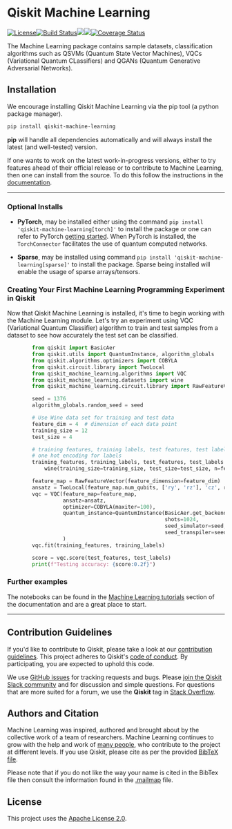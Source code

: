 # Qiskit Machine Learning

[![License](https://img.shields.io/github/license/Qiskit/qiskit-machine-learning.svg?style=popout-square)](https://opensource.org/licenses/Apache-2.0)<!--- long-description-skip-begin -->[![Build Status](https://github.com/Qiskit/qiskit-machine-learning/workflows/Machine%20Learning%20Unit%20Tests/badge.svg?branch=main)](https://github.com/Qiskit/qiskit-machine-learning/actions?query=workflow%3A"Machine%20Learning%20Unit%20Tests"+branch%3Amain+event%3Apush)[![](https://img.shields.io/github/release/Qiskit/qiskit-machine-learning.svg?style=popout-square)](https://github.com/Qiskit/qiskit-machine-learning/releases)[![](https://img.shields.io/pypi/dm/qiskit-machine-learning.svg?style=popout-square)](https://pypi.org/project/qiskit-machine-learning/)[![Coverage Status](https://coveralls.io/repos/github/Qiskit/qiskit-machine-learning/badge.svg?branch=main)](https://coveralls.io/github/Qiskit/qiskit-machine-learning?branch=main)<!--- long-description-skip-end -->

The Machine Learning package contains sample datasets, classification algorithms such as QSVMs (Quantum State Vector Machines), VQCs (Variational Quantum CLassifiers) and QGANs (Quantum Generative Adversarial Networks).

## Installation

We encourage installing Qiskit Machine Learning via the pip tool (a python package manager).

```bash
pip install qiskit-machine-learning
```

**pip** will handle all dependencies automatically and will always install the latest
(and well-tested) version.

If one wants to work on the latest work-in-progress versions, either to try features ahead of
their official release or to contribute to Machine Learning, then one can install from the source.
To do this follow the instructions in the
 [documentation](https://qiskit.org/documentation/machine-learning/getting_started.html#installation).


----------------------------------------------------------------------------------------------------

### Optional Installs

* **PyTorch**, may be installed either using the command `pip install 'qiskit-machine-learning[torch]'` to install the
  package or one can refer to PyTorch [getting started](https://pytorch.org/get-started/locally/). When PyTorch
  is installed, the `TorchConnector` facilitates the use of quantum computed networks.

* **Sparse**, may be installed using command `pip install 'qiskit-machine-learning[sparse]'` to install the
  package. Sparse being installed will enable the usage of sparse arrays/tensors.

### Creating Your First Machine Learning Programming Experiment in Qiskit

Now that Qiskit Machine Learning is installed, it's time to begin working with the Machine Learning module.
Let's try an experiment using VQC (Variational Quantum Classifier) algorithm to
train and test samples from a dataset to see how accurately the test set can
be classified.

```python
        from qiskit import BasicAer
        from qiskit.utils import QuantumInstance, algorithm_globals
        from qiskit.algorithms.optimizers import COBYLA
        from qiskit.circuit.library import TwoLocal
        from qiskit_machine_learning.algorithms import VQC
        from qiskit_machine_learning.datasets import wine
        from qiskit_machine_learning.circuit.library import RawFeatureVector

        seed = 1376
        algorithm_globals.random_seed = seed

        # Use Wine data set for training and test data
        feature_dim = 4  # dimension of each data point
        training_size = 12
        test_size = 4

        # training features, training labels, test features, test labels as np.array,
        # one hot encoding for labels
        training_features, training_labels, test_features, test_labels = \
            wine(training_size=training_size, test_size=test_size, n=feature_dim)

        feature_map = RawFeatureVector(feature_dimension=feature_dim)
        ansatz = TwoLocal(feature_map.num_qubits, ['ry', 'rz'], 'cz', reps=3)
        vqc = VQC(feature_map=feature_map,
                  ansatz=ansatz,
                  optimizer=COBYLA(maxiter=100),
                  quantum_instance=QuantumInstance(BasicAer.get_backend('statevector_simulator'),
                                                   shots=1024,
                                                   seed_simulator=seed,
                                                   seed_transpiler=seed)
                  )
        vqc.fit(training_features, training_labels)

        score = vqc.score(test_features, test_labels)
        print(f"Testing accuracy: {score:0.2f}")
```

### Further examples

The notebooks can be found in the
[Machine Learning tutorials](https://qiskit.org/documentation/machine-learning/tutorials/index.html) section
of the documentation and are a great place to start.

----------------------------------------------------------------------------------------------------

## Contribution Guidelines

If you'd like to contribute to Qiskit, please take a look at our
[contribution guidelines](https://github.com/Qiskit/qiskit-machine-learning/blob/main/CONTRIBUTING.md).
This project adheres to Qiskit's [code of conduct](https://github.com/Qiskit/qiskit-machine-learning/blob/main/CODE_OF_CONDUCT.md).
By participating, you are expected to uphold this code.

We use [GitHub issues](https://github.com/Qiskit/qiskit-machine-learning/issues) for tracking requests and bugs. Please
[join the Qiskit Slack community](https://ibm.co/joinqiskitslack)
and for discussion and simple questions.
For questions that are more suited for a forum, we use the **Qiskit** tag in [Stack Overflow](https://stackoverflow.com/questions/tagged/qiskit).

## Authors and Citation

Machine Learning was inspired, authored and brought about by the collective work of a team of researchers.
Machine Learning continues to grow with the help and work of
[many people](https://github.com/Qiskit/qiskit-machine-learning/graphs/contributors), who contribute
to the project at different levels.
If you use Qiskit, please cite as per the provided
[BibTeX file](https://github.com/Qiskit/qiskit/blob/master/Qiskit.bib).

Please note that if you do not like the way your name is cited in the BibTex file then consult
the information found in the [.mailmap](https://github.com/Qiskit/qiskit-machine-learning/blob/main/.mailmap)
file.

## License

This project uses the [Apache License 2.0](https://github.com/Qiskit/qiskit-machine-learning/blob/main/LICENSE.txt).
